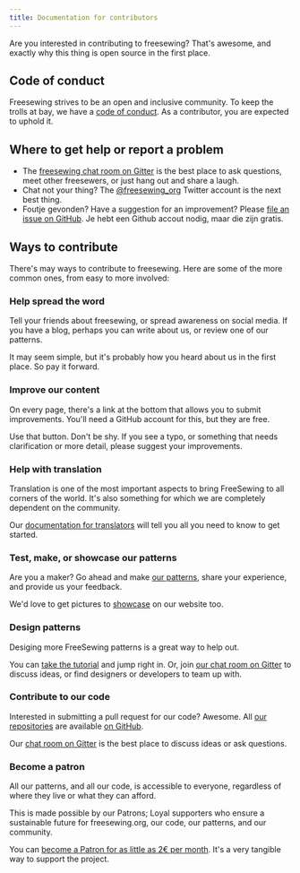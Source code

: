 ```yaml
---
title: Documentation for contributors
---
```


Are you interested in contributing to freesewing? That's awesome, and exactly why this thing is open source in the first place.

## Code of conduct

Freesewing strives to be an open and inclusive community. To keep the trolls at bay, we have a [code of conduct](/guides/code-of-conduct/). As a contributor, you are expected to uphold it.

## Where to get help or report a problem

- The [freesewing chat room on Gitter](https://gitter.im/freesewing/help) is the best place to ask questions, meet other freesewers, or just hang out and share a laugh.
- Chat not your thing? The [@freesewing_org](https://twitter.com/freesewing_org) Twitter account is the next best thing.
- Foutje gevonden? Have a suggestion for an improvement? Please [file an issue on GitHub](https://github.com/freesewing/freesewing/issues/new). Je hebt een Github accout nodig, maar die zijn gratis.

## Ways to contribute

There's may ways to contribute to freesewing. Here are some of the more common ones, from easy to more involved:

### Help spread the word

Tell your friends about freesewing, or spread awareness on social media. If you have a blog, perhaps you can write about us, or review one of our patterns.

It may seem simple, but it's probably how you heard about us in the first place. So pay it forward.

### Improve our content

On every page, there's a link at the bottom that allows you to submit improvements. You'll need a GitHub account for this, but they are free.

Use that button. Don't be shy. If you see a typo, or something that needs clarification or more detail, please suggest your improvements.


### Help with translation

Translation is one of the most important aspects to bring FreeSewing to all corners of the world. It's also something for which we are completely dependent on the community.

Our [documentation for translators](/guides/translator/) will tell you all you need to know to get started.

### Test, make, or showcase our patterns

Are you a maker?  Go ahead and make [our patterns](https://freesewing.org/patterns), share your experience, and provide us your feedback.

We'd love to get pictures to [showcase](https://freesewing.org/showcase) on our website too.

### Design patterns

Desiging more FreeSewing patterns is a great way to help out.

You can [take the tutorial](/tutorials/pattern-design/) and jump right in. Or, join [our chat room on Gitter](https://gitter.im/freesewing/development) to discuss ideas, or find designers or developers to team up with.

### Contribute to our code

Interested in submitting a pull request for our code? Awesome. All [our repositories](/reference/repos/) are available [on GitHub](https://github.com/freesewing).

Our [chat room on Gitter](https://gitter.im/freesewing/dewvelopment) is the best place to discuss ideas or ask questions.

### Become a patron

All our patterns, and all our code, is accessible to everyone, regardless of where they live or what they can afford.

This is made possible by our Patrons; Loyal supporters who ensure a sustainable future for freesewing.org, our code, our patterns, and our community.

You can [become a Patron for as little as 2€ per month](https://freesewing.org/patrons/join). It's a very tangible way to support the project.



